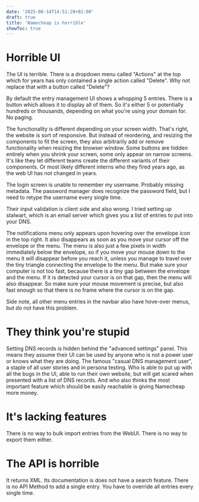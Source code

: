 ```yaml
---
date: '2025-08-14T14:51:28+02:00'
draft: true
title: 'Namecheap is horrible'
showToc: true
---
```


# Horrible UI

The UI is terrible. 
There is a dropdown menu called "Actions" at the top which for years has only
contained a single action called "Delete". Why not replace that with a button
called "Delete"?

By default the entry management UI shows a whopping 5 entries.
There is a button which allows it to display all of them. 
So it's either 5 or potentially hundreds or thousands, depending on what you're using your
domain for. No paging. 

The functionality is different depending on your screen width. That's right, the
website is sort of responsive. But instead of reordering, and resizing the
components to fit the screen, they also arbitrarily add or remove functionality
when resizing the browser window. Some buttons are hidden entirely when you
shrink your screen, some only appear on narrow screens. It's like they let
different teams create the different variants of their components. 
Or most likely different interns who they fired years ago, as the web UI has not
changed in years. 

The login screen is unable to remember my username. Probably missing metadata. 
The password manager does recognize the password field, but I need to retype the
username every single time. 

Their input validation is client side and also wrong. I tried setting up
stalwart, which is an email server which gives you a list of entries to put into
your DNS. 

The notifications menu only appears upon hovering over the envelope icon in the
top right. It also disappears as soon as you move your cursor off the envelope
or the menu. The menu is also just a few pixels in width immediately below the
envelope, so if you move your mouse down to the menu it will disappear before
you reach it, unless you manage to travel over the tiny triangle connecting the
envelope to the menu. But make sure your computer is not too fast, because there
is a tiny gap between the envelope and the menu. If it is detected your cursor
is on that gap, then the menu will also disappear. So make sure your mouse
movement is precise, but also fast enough so that there is no frame where the
cursor is on the gap. 

Side note, all other menu entries in the navbar also have hove-over menus, but
do not have this problem. 



# They think you're stupid

Setting DNS records is hidden behind the "advanced settings" panel. 
This means they assume their UI can be used by anyone who is not a power user or
knows what they are doing. 
The famous "casual DNS management user", a staple of all user stories and in
persona testing. Who is able to put up with all the bugs in the UI, able to run
their own website, but will get scared when presented with a list of DNS
records. 
And who also thinks the most important feature which should be easily reachable
is giving Namecheap more money. 


# It's lacking features

There is no way to bulk import entries from the WebUI. 
There is no way to export them either. 

# The API is horrible

It returns XML. 
Its documentation is does not have a search feature. 
There is no API Method to add a single entry. You have to override all entries
every single time. 



